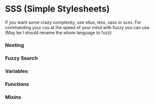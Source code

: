 SSS (Simple Stylesheets)
===

If you want some crazy complexity, use stlus, less, sass or scss. 
For commanding your css at the speed of your mind with fuzzy you can use. (May be I should rename the whole language to fuzz)

### Nesting
### Fuzzy Search
### Variables
### Functions
### Mixins
